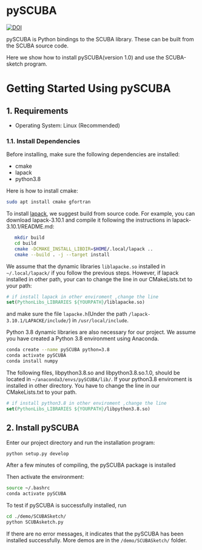 pySCUBA
=========
[![DOI](https://zenodo.org/badge/DOI/10.5281/zenodo.10903437.svg)](https://doi.org/10.5281/zenodo.10903437)

pySCUBA is Python bindings to the SCUBA library. These can be built from the SCUBA source code. 

Here we show how to install pySCUBA(version 1.0) and use the SCUBA-sketch program.

Getting Started Using pySCUBA
============================

## 1. Requirements

-  Operating System: Linux (Recommended)

### 1.1. Install Dependencies

Before installing, make sure the following dependencies are installed:

-  cmake
-  lapack
-  python3.8

Here is how to install cmake:
```sh
sudo apt install cmake gfortran
```

To install [lapack](https://github.com/Reference-LAPACK/lapack), we suggest build from source code. For example, you can download lapack-3.10.1 and compile it following the instructions in lapack-3.10.1/README.md:

```sh
   mkdir build
   cd build
   cmake -DCMAKE_INSTALL_LIBDIR=$HOME/.local/lapack ..
   cmake --build . -j --target install
```

We assume that the dynamic libraries `liblapacke.so` installed in` ~/.local/lapack/` if you follow the previous steps. However, if lapack installed in other path, your can to change the line in our CMakeLists.txt to your path:
```cmake
# if install lapack in other enviroment ,change the line
set(PythonLibs_LIBRARIES ${YOURPATH}/liblapacke.so)
```
and make sure the file `lapacke.h`(Under the path `/lapack-3.10.1/LAPACKE/include/`) in `/usr/local/include`.

Python 3.8 dynamic libraries are also necessary for our project. We assume you have created a Python 3.8 environment using Anaconda. 
```sh
conda create --name pySCUBA python=3.8
conda activate pySCUBA
conda install numpy
``` 
The following files, libpython3.8.so and libpython3.8.so.1.0, should be located in `~/anaconda3/envs/pySCUBA/lib/`. If your python3.8 enviroment is installed in other directory. You have to change the line in our CMakeLists.txt to your path.
```cmake
# if install python3.8 in other enviroment ,change the line
set(PythonLibs_LIBRARIES ${YOURPATH}/libpython3.8.so)
```
## 2. Install pySCUBA
Enter our project directory and run the installation program:
```sh
python setup.py develop
```
After a few minutes of compiling, the pySCUBA package is installed

Then activate the environment:
```sh
source ~/.bashrc
conda activate pySCUBA
```

To test if pySCUBA is successfully installed, run
```sh
cd ./demo/SCUBASketch/
python SCUBAsketch.py
```
If there are no error messages, it indicates that the pySCUBA has been installed successfully. More demos are in the `/demo/SCUBASketch/` folder.